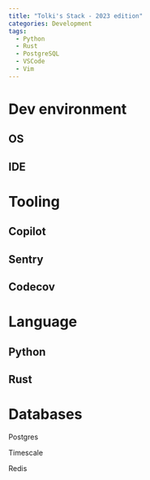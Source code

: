 ```yaml
---
title: "Tolki's Stack - 2023 edition"
categories: Development
tags:
  - Python
  - Rust
  - PostgreSQL
  - VSCode
  - Vim
---
```

<!-- TODO Intro: v1 -->

# Dev environment

## OS

## IDE

# Tooling

## Copilot

## Sentry

## Codecov

# Language

## Python

## Rust

# Databases

Postgres

Timescale

Redis
